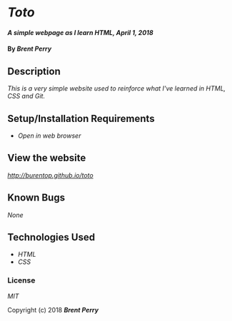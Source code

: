 # _Toto_

#### _A simple webpage as I learn HTML, April 1, 2018_

#### By _**Brent Perry**_

## Description

_This is a very simple website used to reinforce what I've learned in HTML, CSS and Git._

## Setup/Installation Requirements

* _Open in web browser_

## View the website

_http://burentop.github.io/toto_

## Known Bugs

_None_

## Technologies Used

* _HTML_
* _CSS_

### License

*MIT*

Copyright (c) 2018 **_Brent Perry_**
